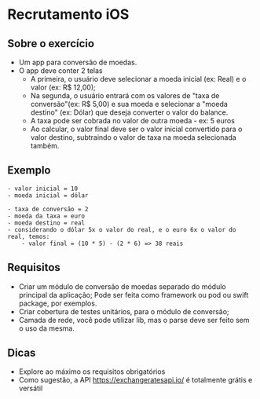 # Recrutamento iOS

## Sobre o exercício
- Um app para conversão de moedas.
- O app deve conter 2 telas
    - A primeira, o usuário deve selecionar a moeda inicial (ex: Real) e o valor (ex: R$ 12,00);
    - Na segunda, o usuário entrará com os valores de "taxa de conversão"(ex: R$ 5,00) e sua moeda e selecionar a "moeda destino" (ex: Dólar) que deseja converter o valor do balance. 
    - A taxa pode ser cobrada no valor de outra moeda - ex: 5 euros
    - Ao calcular, o valor final deve ser o valor inicial convertido para o valor destino, subtraindo o valor de taxa na moeda selecionada também.

## Exemplo
```
- valor inicial = 10
- moeda inicial = dólar

- taxa de conversão = 2
- moeda da taxa = euro
- moeda destino = real
- considerando o dólar 5x o valor do real, e o euro 6x o valor do real, temos:
    - valor final = (10 * 5) - (2 * 6) => 38 reais
```

## Requisitos
- Criar um módulo de conversão de moedas separado do módulo principal da aplicação; Pode ser feita como framework ou pod ou swift package, por exemplos.
- Criar cobertura de testes unitários, para o módulo de conversão;
- Camada de rede, você pode utilizar lib, mas o parse deve ser feito sem o uso da mesma.

## Dicas
- Explore ao máximo os requisitos obrigatórios
- Como sugestão, a API https://exchangeratesapi.io/ é totalmente grátis e versátil
